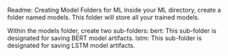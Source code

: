 Readme: Creating Model Folders for ML
Inside your ML directory, create a folder named models. This folder will store all your trained models.

Within the models folder, create two sub-folders:
bert: This sub-folder is designated for saving BERT model artifacts.
lstm: This sub-folder is designated for saving LSTM model artifacts.

